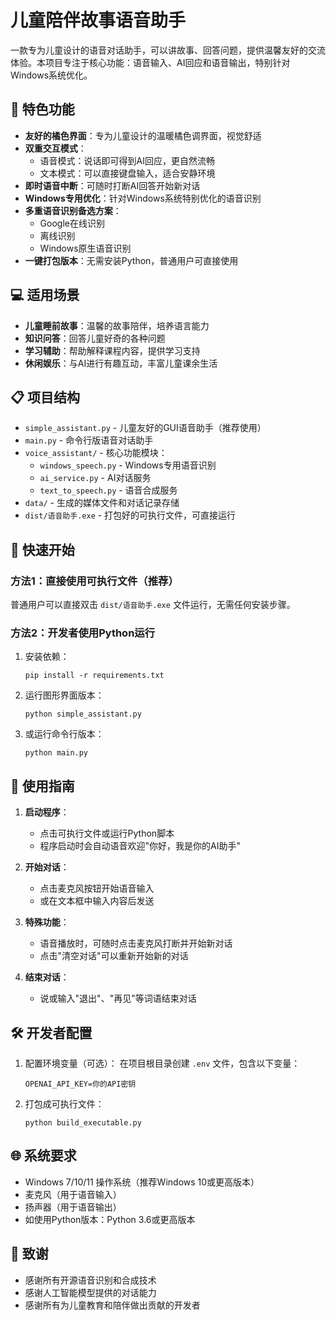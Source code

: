 # 儿童陪伴故事语音助手

一款专为儿童设计的语音对话助手，可以讲故事、回答问题，提供温馨友好的交流体验。本项目专注于核心功能：语音输入、AI回应和语音输出，特别针对Windows系统优化。

## 🌟 特色功能

- **友好的橘色界面**：专为儿童设计的温暖橘色调界面，视觉舒适
- **双重交互模式**：
  - 语音模式：说话即可得到AI回应，更自然流畅
  - 文本模式：可以直接键盘输入，适合安静环境
- **即时语音中断**：可随时打断AI回答开始新对话
- **Windows专用优化**：针对Windows系统特别优化的语音识别
- **多重语音识别备选方案**：
  - Google在线识别
  - 离线识别
  - Windows原生语音识别
- **一键打包版本**：无需安装Python，普通用户可直接使用

## 💻 适用场景

- **儿童睡前故事**：温馨的故事陪伴，培养语言能力
- **知识问答**：回答儿童好奇的各种问题
- **学习辅助**：帮助解释课程内容，提供学习支持
- **休闲娱乐**：与AI进行有趣互动，丰富儿童课余生活

## 📋 项目结构

- `simple_assistant.py` - 儿童友好的GUI语音助手（推荐使用）
- `main.py` - 命令行版语音对话助手
- `voice_assistant/` - 核心功能模块：
  - `windows_speech.py` - Windows专用语音识别
  - `ai_service.py` - AI对话服务
  - `text_to_speech.py` - 语音合成服务
- `data/` - 生成的媒体文件和对话记录存储
- `dist/语音助手.exe` - 打包好的可执行文件，可直接运行

## 🚀 快速开始

### 方法1：直接使用可执行文件（推荐）

普通用户可以直接双击 `dist/语音助手.exe` 文件运行，无需任何安装步骤。

### 方法2：开发者使用Python运行

1. 安装依赖：
   ```
   pip install -r requirements.txt
   ```

2. 运行图形界面版本：
   ```
   python simple_assistant.py
   ```

3. 或运行命令行版本：
   ```
   python main.py
   ```

## 🎯 使用指南

1. **启动程序**：
   - 点击可执行文件或运行Python脚本
   - 程序启动时会自动语音欢迎"你好，我是你的AI助手"

2. **开始对话**：
   - 点击麦克风按钮开始语音输入
   - 或在文本框中输入内容后发送

3. **特殊功能**：
   - 语音播放时，可随时点击麦克风打断并开始新对话
   - 点击"清空对话"可以重新开始新的对话

4. **结束对话**：
   - 说或输入"退出"、"再见"等词语结束对话

## 🛠️ 开发者配置

1. 配置环境变量（可选）：
   在项目根目录创建 `.env` 文件，包含以下变量：
   ```
   OPENAI_API_KEY=你的API密钥
   ```

2. 打包成可执行文件：
   ```
   python build_executable.py
   ```

## 🌐 系统要求

- Windows 7/10/11 操作系统（推荐Windows 10或更高版本）
- 麦克风（用于语音输入）
- 扬声器（用于语音输出）
- 如使用Python版本：Python 3.6或更高版本

## 🙏 致谢

- 感谢所有开源语音识别和合成技术
- 感谢人工智能模型提供的对话能力
- 感谢所有为儿童教育和陪伴做出贡献的开发者
